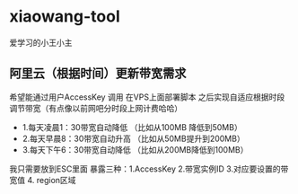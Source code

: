 # xiaowang-tool
 爱学习的小王小主
## 阿里云（根据时间）更新带宽需求
> 
希望能通过用户AccessKey 调用 在VPS上面部署脚本 之后实现自适应根据时段调节带宽（有点像以前网吧分时段上网计费哈哈）

- 1.每天凌晨1：30带宽自动降低 （比如从100MB 降低到50MB）
- 2.每天早晨8：30带宽自动升高 （比如从50MB提升到200MB）
- 3.每天下午6：30带宽自动降低  （比如从200MB降低到100MB）


我只需要放到ESC里面 暴露三种：1.AccessKey 2.带宽实例ID 3.对应要设置的带宽值 4. region区域